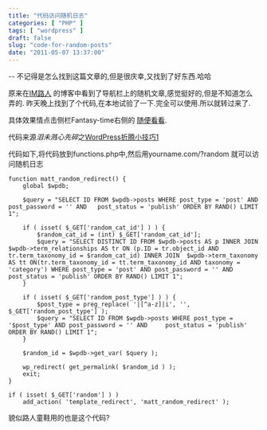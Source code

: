 ```yaml
---
title: "代码访问随机日志"
categories: [ "PHP" ]
tags: [ "wordpress" ]
draft: false
slug: "code-for-random-posts"
date: "2011-05-07 13:37:00"
---
```


--
不记得是怎么找到这篇文章的,但是很庆幸,又找到了好东西.哈哈

原来在[IM路人](http://imluren.com) 的博客中看到了导航栏上的随机文章,感觉挺好的,但是不知道怎么弄的.
昨天晚上找到了个代码,在本地试验了一下.完全可以使用.所以就转过来了.


<!--more-->


具体效果情点击侧栏Fantasy-time右侧的 [随便看看](http://isayme.com/?random).

代码来源*泪未溅心先碎*之[WordPress折腾小技巧1](http://willin.me/develop/wordpress/wordpress-tips1/)

代码如下,将代码放到functions.php中,然后用yourname.com/?random 就可以访问随机日志

	function matt_random_redirect() {
		global $wpdb;

		$query = "SELECT ID FROM $wpdb->posts WHERE post_type = 'post' AND post_password = '' AND 	post_status = 'publish' ORDER BY RAND() LIMIT 1";

		if ( isset( $_GET['random_cat_id'] ) ) {
			$random_cat_id = (int) $_GET['random_cat_id'];
			$query = "SELECT DISTINCT ID FROM $wpdb->posts AS p INNER JOIN $wpdb->term_relationships AS tr ON (p.ID = tr.object_id AND tr.term_taxonomy_id = $random_cat_id) INNER JOIN  $wpdb->term_taxonomy AS tt ON(tr.term_taxonomy_id = tt.term_taxonomy_id AND taxonomy = 'category') WHERE post_type = 'post' AND post_password = '' AND 	post_status = 'publish' ORDER BY RAND() LIMIT 1";
		}

		if ( isset( $_GET['random_post_type'] ) ) {
			$post_type = preg_replace( '|[^a-z]|i', '', $_GET['random_post_type'] );
			$query = "SELECT ID FROM $wpdb->posts WHERE post_type = '$post_type' AND post_password = '' AND 	post_status = 'publish' ORDER BY RAND() LIMIT 1";
		}

		$random_id = $wpdb->get_var( $query );

		wp_redirect( get_permalink( $random_id ) );
		exit;
	}

	if ( isset( $_GET['random'] ) )
		add_action( 'template_redirect', 'matt_random_redirect' );

貌似路人童鞋用的也是这个代码?
